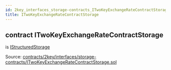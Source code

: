 ```yaml
---
id: 2key_interfaces_storage-contracts_ITwoKeyExchangeRateContractStorage
title: ITwoKeyExchangeRateContractStorage
---
```


<div class="contract-doc"><div class="contract"><h2 class="contract-header"><span class="contract-kind">contract</span> ITwoKeyExchangeRateContractStorage</h2><p class="base-contracts"><span>is</span> <a href="2key_interfaces_IStructuredStorage.html">IStructuredStorage</a></p><div class="source">Source: <a href="https://github.com/2keynet/web3-alpha/blob/v0.0.3/contracts/2key/interfaces/storage-contracts/ITwoKeyExchangeRateContractStorage.sol" target="_blank">contracts/2key/interfaces/storage-contracts/ITwoKeyExchangeRateContractStorage.sol</a></div></div></div>
